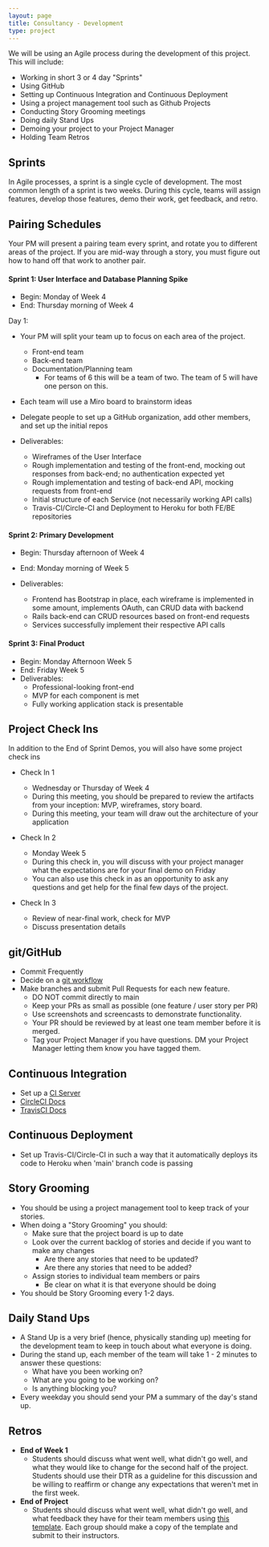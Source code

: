 ```yaml
---
layout: page
title: Consultancy - Development
type: project
---
```


We will be using an Agile process during the development of this project. This will include:

* Working in short 3 or 4 day "Sprints"
* Using GitHub
* Setting up Continuous Integration and Continuous Deployment
* Using a project management tool such as Github Projects
* Conducting Story Grooming meetings
* Doing daily Stand Ups
* Demoing your project to your Project Manager
* Holding Team Retros


## Sprints

In Agile processes, a sprint is a single cycle of development. The most common length of a sprint is two weeks. During this cycle, teams will assign features, develop those features, demo their work, get feedback, and retro.


## Pairing Schedules

Your PM will present a pairing team every sprint, and rotate you to different areas of the project. If you are mid-way through a story, you must figure out how to hand off that work to another pair.


#### Sprint 1: User Interface and Database Planning Spike

- Begin: Monday of Week 4
- End: Thursday morning of Week 4

Day 1:
- Your PM will split your team up to focus on each area of the project.
  - Front-end team
  - Back-end team
  - Documentation/Planning team
    - For teams of 6 this will be a team of two. The team of 5 will have one person on this.

- Each team will use a Miro board to brainstorm ideas
- Delegate people to set up a GitHub organization, add other members, and set up the initial repos

- Deliverables:
  - Wireframes of the User Interface
  - Rough implementation and testing of the front-end, mocking out responses from back-end; no authentication expected yet
  - Rough implementation and testing of back-end API, mocking requests from front-end
  - Initial structure of each Service (not necessarily working API calls)
  - Travis-CI/Circle-CI and Deployment to Heroku for both FE/BE repositories

#### Sprint 2: Primary Development

- Begin: Thursday afternoon of Week 4
- End: Monday morning of Week 5

- Deliverables:
  - Frontend has Bootstrap in place, each wireframe is implemented in some amount, implements OAuth, can CRUD data with backend
  - Rails back-end can CRUD resources based on front-end requests
  - Services successfully implement their respective API calls

#### Sprint 3: Final Product

- Begin: Monday Afternoon Week 5
- End: Friday Week 5
- Deliverables:
  - Professional-looking front-end
  - MVP for each component is met
  - Fully working application stack is presentable

## Project Check Ins

In addition to the End of Sprint Demos, you will also have some project check ins

* Check In 1
    * Wednesday or Thursday of Week 4
    * During this meeting, you should be prepared to review the artifacts from your inception: MVP, wireframes, story board.
    * During this meeting, your team will draw out the architecture of your application

* Check In 2
    * Monday Week 5
    * During this check in, you will discuss with your project manager what the expectations are for your final demo on Friday
    * You can also use this check in as an opportunity to ask any questions and get help for the final few days of the project.

* Check In 3
    * Review of near-final work, check for MVP
    * Discuss presentation details

## git/GitHub

* Commit Frequently
* Decide on a [git workflow](https://www.atlassian.com/git/tutorials/comparing-workflows)
* Make branches and submit Pull Requests for each new feature.
    * DO NOT commit directly to main
    * Keep your PRs as small as possible (one feature / user story per PR)
    * Use screenshots and screencasts to demonstrate functionality.
    * Your PR should be reviewed by at least one team member before it is merged.
    * Tag your Project Manager if you have questions. DM your Project Manager letting them know you have tagged them.


## Continuous Integration

* Set up a [CI Server](https://backend.turing.edu/module3/archive/lessons/environments_and_ci)
* [CircleCI Docs](https://circleci.com/docs/2.0/)
* [TravisCI Docs](https://docs.travis-ci.com/)

## Continuous Deployment

* Set up Travis-CI/Circle-CI in such a way that it automatically deploys its code to Heroku when 'main' branch code is passing

## Story Grooming

* You should be using a project management tool to keep track of your stories.
* When doing a "Story Grooming" you should:
    * Make sure that the project board is up to date
    * Look over the current backlog of stories and decide if you want to make any changes
        * Are there any stories that need to be updated?
        * Are there any stories that need to be added?
    * Assign stories to individual team members or pairs
        * Be clear on what it is that everyone should be doing
* You should be Story Grooming every 1-2 days.

## Daily Stand Ups

* A Stand Up is a very brief (hence, physically standing up) meeting for the development team to keep in touch about what everyone is doing.
* During the stand up, each member of the team will take 1 - 2 minutes to answer these questions:
    * What have you been working on?
    * What are you going to be working on?
    * Is anything blocking you?
* Every weekday you should send your PM a summary of the day's stand up.

## Retros

* **End of Week 1**
    * Students should discuss what went well, what didn't go well, and what they would like to change for the second half of the project. Students should use their DTR as a guideline for this discussion and be willing to reaffirm or change any expectations that weren't met in the first week.
* **End of Project**
    * Students should discuss what went well, what didn't go well, and what feedback they have for their team members using [this template](https://docs.google.com/spreadsheets/d/1MDybiSiZLVdbpbwEU-x_VPakyhhX0lD4HhcCjwuxtc4/edit#gid=0). Each group should make a copy of the template and submit to their instructors.
